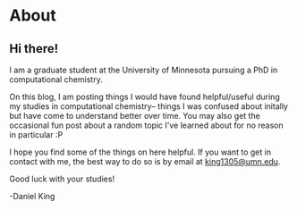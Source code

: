 # About

## Hi there!

I am a graduate student at the University of Minnesota pursuing a PhD in computational chemistry.

On this blog, I am posting things I would have found helpful/useful during my studies in computational chemistry– things I was confused about initally but have come to understand better over time. You may also get the occasional fun post about a random topic I've learned about for no reason in particular :P

I hope you find some of the things on here helpful. If you want to get in contact with me, the best way to do so is by email at king1305@umn.edu.

Good luck with your studies!

-Daniel King


